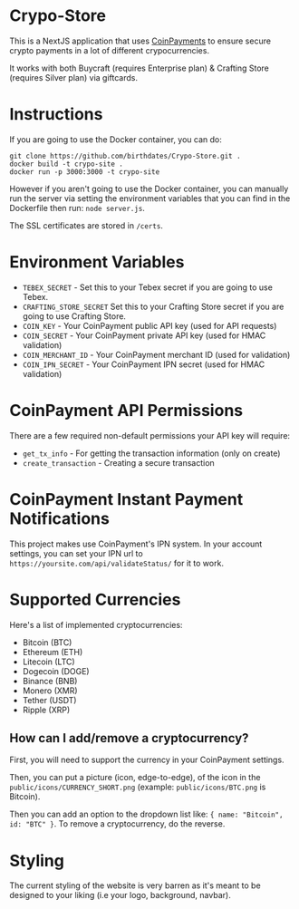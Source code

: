 # Crypo-Store

This is a NextJS application that uses [CoinPayments](https://www.coinpayments.net/) to ensure secure crypto payments in a lot of different crypocurrencies.

It works with both Buycraft (requires Enterprise plan) & Crafting Store (requires Silver plan) via giftcards.

# Instructions

If you are going to use the Docker container, you can do:

```
git clone https://github.com/birthdates/Crypo-Store.git .
docker build -t crypo-site .
docker run -p 3000:3000 -t crypo-site
```

However if you aren't going to use the Docker container, you can manually run the server via setting the environment variables that you can find in the Dockerfile then run: `node server.js`.

The SSL certificates are stored in `/certs`.

# Environment Variables

- `TEBEX_SECRET` - Set this to your Tebex secret if you are going to use Tebex.
- `CRAFTING_STORE_SECRET` Set this to your Crafting Store secret if you are going to use Crafting Store.
- `COIN_KEY` - Your CoinPayment public API key (used for API requests)
- `COIN_SECRET` - Your CoinPayment private API key (used for HMAC validation)
- `COIN_MERCHANT_ID` - Your CoinPayment merchant ID (used for validation)
- `COIN_IPN_SECRET` - Your CoinPayment IPN secret (used for HMAC validation)

# CoinPayment API Permissions

There are a few required non-default permissions your API key will require:

- `get_tx_info` - For getting the transaction information (only on create)
- `create_transaction` - Creating a secure transaction

# CoinPayment Instant Payment Notifications

This project makes use CoinPayment's IPN system. In your account settings, you can set your IPN url to `https://yoursite.com/api/validateStatus/` for it to work.

# Supported Currencies

Here's a list of implemented cryptocurrencies:

- Bitcoin (BTC)
- Ethereum (ETH)
- Litecoin (LTC)
- Dogecoin (DOGE)
- Binance (BNB)
- Monero (XMR)
- Tether (USDT)
- Ripple (XRP)

## How can I add/remove a cryptocurrency?

First, you will need to support the currency in your CoinPayment settings.

Then, you can put a picture (icon, edge-to-edge), of the icon in the `public/icons/CURRENCY_SHORT.png` (example: `public/icons/BTC.png` is Bitcoin).

Then you can add an option to the dropdown list like: `{ name: "Bitcoin", id: "BTC" }`. To remove a cryptocurrency, do the reverse.

# Styling

The current styling of the website is very barren as it's meant to be designed to your liking (i.e your logo, background, navbar).
